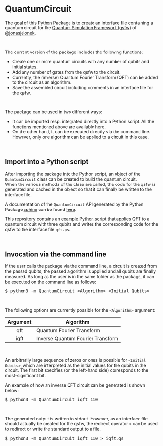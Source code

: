 # QuantumCircuit

The goal of this Python Package is to create an interface file containing a quantum circuit for the [Quantum Simulation Framework (qsfw)](https://codeberg.org/jonasjelonek/qsfw) of [@jonasjelonek](https://codeberg.org/jonasjelonek).

<br>

The current version of the package includes the following functions:
* Create one or more quantum circuits with any number of qubits and initial states.
* Add any number of gates from the qsfw to the circuit.
* Currently, the (inverse) Quantum Fourier Transform (QFT) can be added to the circuit as an algorithm.
* Save the assembled circuit including comments in an interface file for the qsfw.

<br>

The package can be used in two different ways:
* It can be imported resp. integrated directly into a Python script. All the functions mentioned above are available here.
* On the other hand, it can be executed directly via the command line. However, only one algorithm can be applied to a circuit in this case.

<br>

## Import into a Python script

After importing the package into the Python script, an object of the <code>QuantumCircuit</code> class can be created to build the quantum circuit.<br>
When the various methods of the class are called, the code for the qsfw is generated and cached in the object so that it can finally be written to the interface file.

A documentation of the <code>QuantumCircuit</code> API generated by the Python Package [sphinx](https://www.sphinx-doc.org/) can be found [here](https://htmlpreview.github.io/?https://github.com/tk154/QuantumCircuit/blob/main/docs/_build/html/index.html).

This repository contains an [example Python script](https://github.com/tk154/QuantumCircuit/blob/main/example.py) that applies QFT to a quantum circuit with three qubits and writes the corresponding code for the qsfw to the interface file <code>qft.ps</code>.

<br>

## Invocation via the command line

If the user calls the package via the command line, a circuit is created from the passed qubits, the passed algorithm is applied and all qubits are finally measured. As long as the user is in the same folder as the package, it can be executed on the command line as follows:
<pre>$ python3 -m QuantumCircuit &lt;Algorithm&gt; &lt;Initial Qubits&gt;</pre>

<br>

The following options are currently possible for the <code>&lt;Algorithm&gt;</code> argument:

| Argument | Algorithm                         |
| :------: | --------------------------------- |
| qft      | Quantum Fourier Transform         |
| iqft     | Inverse Quantum Fourier Transform |

<br>

An arbitrarily large sequence of zeros or ones is possible for <code>&lt;Initial Qubits&gt;</code>, which are interpreted as the initial values for the qubits in the circuit. The first bit specifies (on the left-hand side) corresponds to the most-significant bit.

An example of how an inverse QFT circuit can be generated is shown below:
<pre>$ python3 -m QuantumCircuit iqft 110</pre>

<br>

The generated output is written to stdout. However, as an interface file should actually be created for the qsfw, the redirect operator <code>></code> can be used to redirect or write the standard output to a file.
<pre>$ python3 -m QuantumCircuit iqft 110 > iqft.qs</pre>
